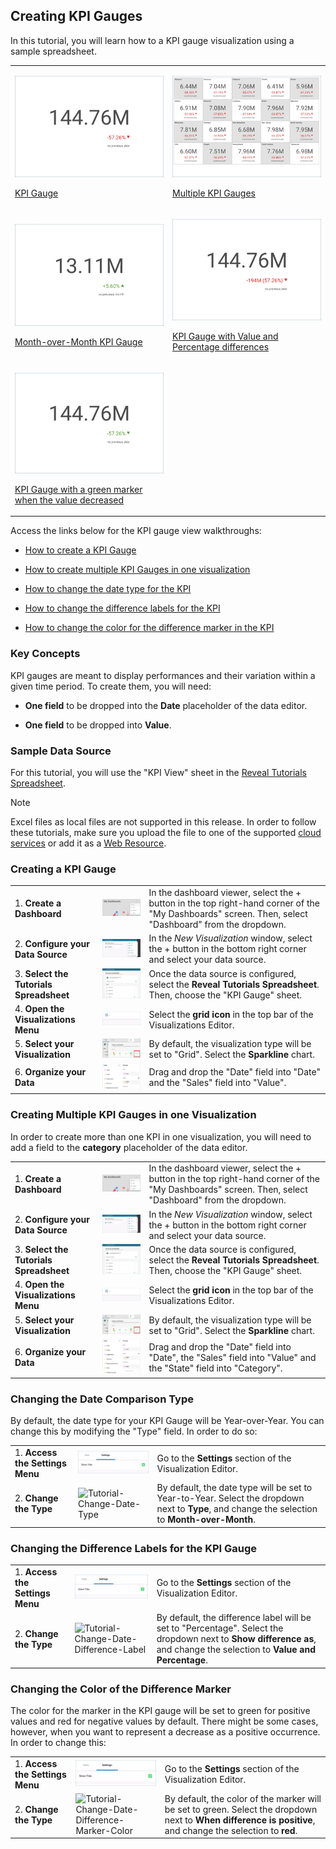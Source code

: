 ## Creating KPI Gauges

In this tutorial, you will learn how to a KPI gauge visualization using
a sample spreadsheet.

<table>
<colgroup>
<col style="width: 50%" />
<col style="width: 50%" />
</colgroup>
<tbody>
<tr class="odd">
<td><p><img src="images/KPIGaugeSimple_All.png" alt="KPIGaugeSimple All" /><br />
</p>
<p><a href="#create-kpi-gauge">KPI Gauge</a><br />
</p></td>
<td><p><img src="images/TutorialMultipleKPIGauges_All.png" alt="TutorialMultipleKPIGauges All" /><br />
</p>
<p><a href="#adding-category-kpi">Multiple KPI Gauges</a><br />
</p></td>
</tr>
<tr class="even">
<td><p><img src="images/KPIGaugePreviousMonth_All.png" alt="KPIGaugePreviousMonth All" /><br />
</p>
<p><a href="#changing-date-comparison-type">Month-over-Month KPI Gauge</a><br />
</p></td>
<td><p><img src="images/KPIGaugeValuePercentage_All.png" alt="KPIGaugeValuePercentage All" /><br />
</p>
<p><a href="#changing-difference-label-kpi">KPI Gauge with Value and Percentage differences</a><br />
</p></td>
</tr>
<tr class="odd">
<td><p><img src="images/KPIGaugeDifferenceColor_All.png" alt="KPIGaugeDifferenceColor All" /><br />
</p>
<p><a href="#changing-color-difference-marker">KPI Gauge with a green marker when the value decreased</a><br />
</p></td>
<td></td>
</tr>
</tbody>
</table>

Access the links below for the KPI gauge view walkthroughs:

  - [How to create a KPI Gauge](#create-kpi-gauge)

  - [How to create multiple KPI Gauges in one visualization](#adding-category-kpi)

  - [How to change the date type for the KPI](#changing-date-comparison-type)

  - [How to change the difference labels for the KPI](#changing-difference-label-kpi)

  - [How to change the color for the difference marker in the KPI](#changing-color-difference-marker)

### Key Concepts

KPI gauges are meant to display performances and their variation within
a given time period. To create them, you will need:

  - **One field** to be dropped into the **Date** placeholder of the
    data editor.

  - **One field** to be dropped into **Value**.

### Sample Data Source

For this tutorial, you will use the "KPI View" sheet in the [Reveal Tutorials Spreadsheet](http://download.infragistics.com/reportplus/help/samples/Reveal_Visualization_Tutorials.xlsx).

>[!NOTE]
>Excel files as local files are not supported in this release. In order to follow these tutorials, make sure you upload the file to one of the supported [cloud services](data-sources.md) or add it as a [Web Resource](web-resource.md).

<a name='creating-kpi-gauge'></a>
### Creating a KPI Gauge

|                                          |                                                                                              |                                                                                                                                                      |
| ---------------------------------------- | -------------------------------------------------------------------------------------------- | ---------------------------------------------------------------------------------------------------------------------------------------------------- |
| 1\. **Create a Dashboard**               | ![Tutorials-Create-New-Dashboard](images/Tutorials-Create-New-Dashboard.png)                 | In the dashboard viewer, select the + button in the top right-hand corner of the "My Dashboards" screen. Then, select "Dashboard" from the dropdown. |
| 2\. **Configure your Data Source**       | ![Tutorials-Select-Data-Source](images/Tutorials-Select-Data-Source.png)                     | In the *New Visualization* window, select the + button in the bottom right corner and select your data source.                                       |
| 3\. **Select the Tutorials Spreadsheet** | ![Tutorials-Select-KPI-Gauge-Spreadsheet](images/Tutorials-Select-KPI-Gauge-Spreadsheet.png) | Once the data source is configured, select the **Reveal Tutorials Spreadsheet**. Then, choose the "KPI Gauge" sheet.                                 |
| 4\. **Open the Visualizations Menu**     | ![Tutorials-Select-Change-Visualization](images/Tutorials-Select-Change-Visualization.png)   | Select the **grid icon** in the top bar of the Visualizations Editor.                                                                                |
| 5\. **Select your Visualization**        | ![Tutorials-Select-KPI-Gauge](images/Tutorials-Select-KPI-Gauge.png)                         | By default, the visualization type will be set to "Grid". Select the **Sparkline** chart.                                                            |
| 6\. **Organize your Data**               | ![Tutorials-KPIGauge-Organizing-Data](images/Tutorials-KPIGauge-Organizing-Data.png)         | Drag and drop the "Date" field into "Date" and the "Sales" field into "Value".                                                                       |

<a name='adding-category-kpi'></a>
### Creating Multiple KPI Gauges in one Visualization

In order to create more than one KPI in one visualization, you will need
to add a field to the **category** placeholder of the data editor.

|                                          |                                                                                                      |                                                                                                                                                      |
| ---------------------------------------- | ---------------------------------------------------------------------------------------------------- | ---------------------------------------------------------------------------------------------------------------------------------------------------- |
| 1\. **Create a Dashboard**               | ![Tutorials-Create-New-Dashboard](images/Tutorials-Create-New-Dashboard.png)                         | In the dashboard viewer, select the + button in the top right-hand corner of the "My Dashboards" screen. Then, select "Dashboard" from the dropdown. |
| 2\. **Configure your Data Source**       | ![Tutorials-Select-Data-Source](images/Tutorials-Select-Data-Source.png)                             | In the *New Visualization* window, select the + button in the bottom right corner and select your data source.                                       |
| 3\. **Select the Tutorials Spreadsheet** | ![Tutorials-Select-KPI-Gauge-Spreadsheet](images/Tutorials-Select-KPI-Gauge-Spreadsheet.png)         | Once the data source is configured, select the **Reveal Tutorials Spreadsheet**. Then, choose the "KPI Gauge" sheet.                                 |
| 4\. **Open the Visualizations Menu**     | ![Tutorials-Select-Change-Visualization](images/Tutorials-Select-Change-Visualization.png)           | Select the **grid icon** in the top bar of the Visualizations Editor.                                                                                |
| 5\. **Select your Visualization**        | ![Tutorials-Select-KPI-Gauge](images/Tutorials-Select-KPI-Gauge.png)                                 | By default, the visualization type will be set to "Grid". Select the **Sparkline** chart.                                                            |
| 6\. **Organize your Data**               | ![Tutorials-MultipleKPIGauge-Organizing-Data](images/Tutorials-MultipleKPIGauge-Organizing-Data.png) | Drag and drop the "Date" field into "Date", the "Sales" field into "Value" and the "State" field into "Category".                                    |

<a name='changing-date-comparison-type'></a>
### Changing the Date Comparison Type

By default, the date type for your KPI Gauge will be Year-over-Year. You
can change this by modifying the "Type" field. In order to do so:

|                                  |                                                                        |                                                                                                                                                |
| -------------------------------- | ---------------------------------------------------------------------- | ---------------------------------------------------------------------------------------------------------------------------------------------- |
| 1\. **Access the Settings Menu** | ![Tutorials-Navigate-Settings](images/Tutorials-Navigate-Settings.png) | Go to the **Settings** section of the Visualization Editor.                                                                                    |
| 2\. **Change the Type**          | ![Tutorial-Change-Date-Type](images/Change-Date-Type.png)     | By default, the date type will be set to Year-to-Year. Select the dropdown next to **Type**, and change the selection to **Month-over-Month**. |

<a name='changingdifferencelabelkpi'></a>
### Changing the Difference Labels for the KPI Gauge

|                                  |                                                                                            |                                                                                                                                                                         |
| -------------------------------- | ------------------------------------------------------------------------------------------ | ----------------------------------------------------------------------------------------------------------------------------------------------------------------------- |
| 1\. **Access the Settings Menu** | ![Tutorials-Navigate-Settings](images/Tutorials-Navigate-Settings.png)                     | Go to the **Settings** section of the Visualization Editor.                                                                                                             |
| 2\. **Change the Type**          | ![Tutorial-Change-Date-Difference-Label](images/Change-Date-Difference-Label.png) | By default, the difference label will be set to "Percentage". Select the dropdown next to **Show difference as**, and change the selection to **Value and Percentage**. |

<a name='changing-color-difference-marker'></a>
### Changing the Color of the Difference Marker

The color for the marker in the KPI gauge will be set to green for
positive values and red for negative values by default. There might be
some cases, however, when you want to represent a decrease as a positive
occurrence. In order to change this:

|                                  |                                                                                                          |                                                                                                                                                             |
| -------------------------------- | -------------------------------------------------------------------------------------------------------- | ----------------------------------------------------------------------------------------------------------------------------------------------------------- |
| 1\. **Access the Settings Menu** | ![Tutorials-Navigate-Settings](images/Tutorials-Navigate-Settings.png)                                   | Go to the **Settings** section of the Visualization Editor.                                                                                                 |
| 2\. **Change the Type**          | ![Tutorial-Change-Date-Difference-Marker-Color](images/Change-Date-Difference-Marker-Color.png) | By default, the color of the marker will be set to green. Select the dropdown next to **When difference is positive**, and change the selection to **red**. |
